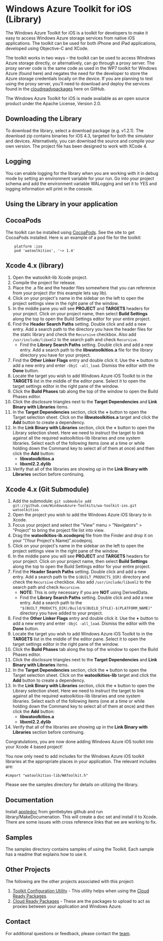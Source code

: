 Windows Azure Toolkit for iOS (Library)
===

The Windows Azure Toolkit for iOS is a toolkit for developers to make it easy to access Windows Azure storage services from native iOS applications.  The toolkit can be used for both iPhone and iPad applications, developed using Objective-C and XCode.  

The toolkit works in two ways – the toolkit can be used to access Windows Azure storage directly, or alternatively, can go through a proxy server.  The proxy server code is the same code as used in the WP7 toolkit for Windows Azure (found here) and negates the need for the developer to store the Azure storage credentials locally on the device.  If you are planning to test using the proxy server, you’ll need to download and deploy the services found in the [cloudreadypackages](https://github.com/windowsazure-toolkits/wa-toolkit-cloudreadypackages) here on GitHub.  

The Windows Azure Toolkit for iOS is made available as an open source product under the Apache License, Version 2.0.  

## Downloading the Library

To download the library, select a download package (e.g. v1.2.1).  The download zip contains binaries for iOS 4.3, targeted for both the simulator and devices.  Alternatively, you can download the source and compile your own version.  The project file has been designed to work with XCode 4.

## Logging

You can enable logging for the library when you are working with it in debug mode by setting an environment variable for your run.
Go into your project schema and add the environment variable WALogging and set it to YES and logging information will print in the console.

## Using the Library in your application

CocoaPods
-------------------
The toolkit can be installed using [CocoaPods](http://cocoapods.org/). See the site to get CocoaPods installed. Here is an example of a pod file for the toolkit:

		platform :ios
		pod 'watoolkitios', '~> 1.4'

Xcode 4.x (library)
-------------------
1. Open the watoolkit-lib Xcode project.
1. Compile the project for release.
1. Place the .a file and the header files somewhere that you can reference from your project (for this example lets say lib).
1. Click on your project's name in the sidebar on the left to open the project settings view in the right pane of the window.
1. In the middle pane you will see **PROJECT** and **TARGETS** headers for your project. Click on your project name, then select **Build Settings** along the top to open the Build Settings editor for your entire project.
1. Find the **Header Search Paths** setting. Double click and add a new entry. Add a search path to the directory you have the header files for the static library and check the `Recursive` checkbox. Also add `/usr/include/libxml2` to the search path and check `Recursive`.
	* Find the **Library Search Paths** setting. Double click and add a new entry. Add a search path to the **libwatoolkitios.a** file for the library directory you have for your project.
1. Find the **Other Linker Flags** entry and double click it. Use the **+** button to add a new entry and enter `-ObjC -all_load`. Dismiss the editor with the **Done** button.
1. Locate the target you wish to add Windows Azure iOS Toolkit to in the **TARGETS** list in the middle of the editor pane. Select it to open the target settings editor in the right pane of the window.
1. Click the **Build Phases** tab along the top of the window to open the Build Phases editor.
1. Click the disclosure triangles next to the **Target Dependencies** and **Link Binary with Libraries** items.
1. In the **Target Dependencies** section, click the **+** button to open the Target selection sheet. Click on the **libwatoolkitios.a** target and click the **Add** button to create a dependency.
1. In the **Link Binary with Libraries** section, click the **+** button to open the Library selection sheet. Here we need to instruct the target to link against all the required watoolkitios-lib libraries and one system libraries. Select each of the following items (one at a time or while holding down the Command key to select all of them at once) and then click the **Add** button:
	* **libwatoolkitios.a**
	* **libxml2.2.dylib**
1. Verify that all of the libraries are showing up in the **Link Binary with Libraries** section before continuing.

Xcode 4.x (Git Submodule)
-------------------------

1. Add the submodule: `git submodule add git://github.com/WindowsAzure-Toolkits/wa-toolkit-ios.git watoolkitios`
1. Open the project you wish to add the Windows Azure iOS library to in Xcode.
1. Focus your project and select the "View" menu > "Navigators" > "Project" to bring the project file list into view.
1. Drag the **watoolkitios-ib.xcodeproj** file from the Finder and drop it on your "(Your Project's Name)".xcodeproj.
1. Click on your project's name in the sidebar on the left to open the project settings view in the right pane of the window.
1. In the middle pane you will see **PROJECT** and **TARGETS** headers for your project. Click on your project name, then select **Build Settings** along the top to open the Build Settings editor for your entire project.
1. Find the **Header Search Paths** setting. Double click and add a new entry. Add a search path to the `$(BUILT_PRODUCTS_DIR)` directory and check the `Recursive` checkbox. Also add `/usr/include/libxml2` to the search path and check `Recursive`.
	* **NOTE**: This is only necessary if you are **NOT** using DerivedData. 
	* Find the **Library Search Paths** setting. Double click and add a new entry. Add a search path to the `"$(BUILT_PRODUCTS_DIR)/Build/$(BUILD_STYLE)-$(PLATFORM_NAME)"` directory you have added to your project.  
1. Find the **Other Linker Flags** entry and double click it. Use the **+** button to add a new entry and enter `-ObjC -all_load`. Dismiss the editor with the **Done** button.
1. Locate the target you wish to add Windows Azure iOS Toolkit to in the **TARGETS** list in the middle of the editor pane. Select it to open the target settings editor in the right pane of the window.
1. Click the **Build Phases** tab along the top of the window to open the Build Phases editor.
1. Click the disclosure triangles next to the **Target Dependencies** and **Link Binary with Libraries** items.
1. In the **Target Dependencies** section, click the **+** button to open the Target selection sheet. Click on the **watoolkitios-lib** target and click the **Add** button to create a dependency.
1. In the **Link Binary with Libraries** section, click the **+** button to open the Library selection sheet. Here we need to instruct the target to link against all the required watoolkitios-lib libraries and one system libraries. Select each of the following items (one at a time or while holding down the Command key to select all of them at once) and then click the **Add** button:
    * **libwatoolkitios.a**
    * **libxml2.2.dylib**
1. Verify that all of the libraries are showing up in the **Link Binary with Libraries** section before continuing.

Congratulations, you are now done adding Windows Azure iOS toolkit into your Xcode 4 based project!

You now only need to add includes for the Windows Azure iOS toolkit libraries at the appropriate places in your application. The relevant includes are:

    #import "watoolkitios-lib/WAToolkit.h"
    
Please see the samples directory for details on utilizing the library.

## Documentation

Install [appledoc](https://github.com/tomaz/appledoc) from gentlebytes github and run library/MakeDocumenation.  This will create a doc set and install it to Xcode. There are some issues with cross reference links that we are working to fix.

## Samples

The samples directory contains samples of using the Toolkit. Each sample has a readme that explains how to use it.

## Other Projects

The following are the other projects associated with this project:

1. [Toolkit Configuration Utility](https://github.com/WindowsAzure-Toolkits/wa-toolkit-maccloudconfigutility) - This utility helps when using the [Cloud Ready Packages](https://github.com/windowsazure-toolkits/wa-toolkit-cloudreadypackages). 
1. [Cloud Ready Packages](https://github.com/windowsazure-toolkits/wa-toolkit-cloudreadypackages) - These are the packages to upload to act as proxies between your application and Windows Azure.

## Contact

For additional questions or feedback, please contact the [team](mailto:chrisner@microsoft.com).
